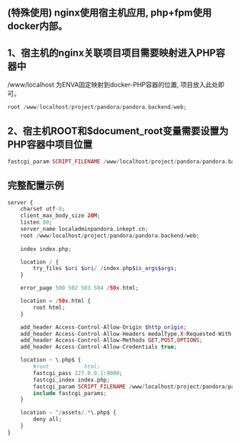 ## (特殊使用) nginx使用宿主机应用, php+fpm使用docker内部。
## 1、宿主机的nginx关联项目项目需要映射进入PHP容器中
/www/localhost 为ENVA固定映射到docker-PHP容器的位置, 项目放入此处即可。

```php
root /www/localhost/project/pandora/pandora.backend/web;
```

## 2、宿主机ROOT和$document_root变量需要设置为PHP容器中项目位置
```php
fastcgi_param SCRIPT_FILENAME /www/localhost/project/pandora/pandora.backend/web/$fastcgi_script_name;
```

## 完整配置示例

```php
server {
    charset utf-8;
    client_max_body_size 20M;
    listen 80;
    server_name localadminpandora.inkept.cn;
    root /www/localhost/project/pandora/pandora.backend/web;
    
    index index.php;

    location / {
        try_files $uri $uri/ /index.php$is_args$args;
    }

    error_page 500 502 503 504 /50x.html;

    location = /50x.html {
        root html;
    }

    add_header Access-Control-Allow-Origin $http_origin;
    add_header Access-Control-Allow-Headers medalType,X-Requested-With,x_requested_with,Content-Type,Origin,Accept,ticket;
    add_header Access-Control-Allow-Methods GET,POST,OPTIONS;
    add_header Access-Control-Allow-Credentials true;

    location ~ \.php$ {
        #root           html;
        fastcgi_pass 127.0.0.1:9000;
        fastcgi_index index.php;
        fastcgi_param SCRIPT_FILENAME /www/localhost/project/pandora/pandora.backend/web/$fastcgi_script_name;
        include fastcgi_params;
    }

    location ~ ^/assets/.*\.php$ {
        deny all;
    }
}
```
